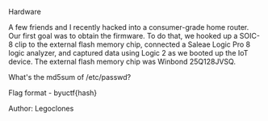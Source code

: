 Hardware

A few friends and I recently hacked into a consumer-grade home router. Our first goal was to obtain the firmware. To do that, we hooked up a SOIC-8 clip to the external flash memory chip, connected a Saleae Logic Pro 8 logic analyzer, and captured data using Logic 2 as we booted up the IoT device. The external flash memory chip was Winbond 25Q128JVSQ.

What's the md5sum of /etc/passwd?

Flag format - byuctf{hash}

Author: Legoclones
